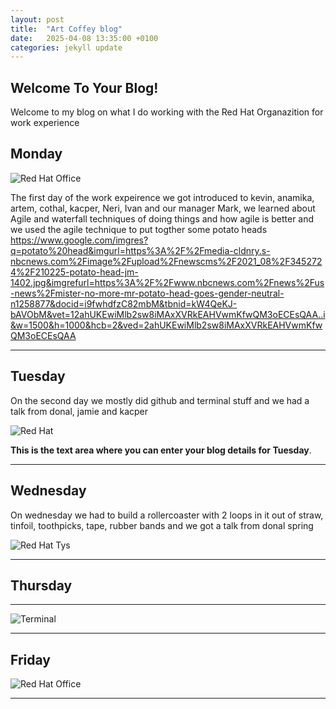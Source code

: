 ```yaml
---
layout: post
title:  "Art Coffey blog"
date:   2025-04-08 13:35:00 +0100
categories: jekyll update
---
```


## Welcome To Your Blog!
Welcome to my blog on what I do working with the Red Hat Organazition for work experience


## Monday

![Red Hat Office](https://ctsgroup.ie/images/made/images/uploads/clients/IMG_0606_960_550_s_c1.JPG "Red Hat Waterford")

The first day of the work expeirence we got introduced to kevin, anamika, artem, cothal, kacper, Neri, Ivan and our manager Mark, we learned about Agile and waterfall techniques of doing things and how agile is better and we used the agile technique to put togther some potato heads
https://www.google.com/imgres?q=potato%20head&imgurl=https%3A%2F%2Fmedia-cldnry.s-nbcnews.com%2Fimage%2Fupload%2Fnewscms%2F2021_08%2F3452724%2F210225-potato-head-jm-1402.jpg&imgrefurl=https%3A%2F%2Fwww.nbcnews.com%2Fnews%2Fus-news%2Fmister-no-more-mr-potato-head-goes-gender-neutral-n1258877&docid=i9fwhdfzC82mbM&tbnid=kW4QeKJ-bAVObM&vet=12ahUKEwiMlb2sw8iMAxXVRkEAHVwmKfwQM3oECEsQAA..i&w=1500&h=1000&hcb=2&ved=2ahUKEwiMlb2sw8iMAxXVRkEAHVwmKfwQM3oECEsQAA


---


## Tuesday

On the second day we mostly did github and terminal stuff and we had a talk from donal, jamie and kacper



![Red Hat](https://media.licdn.com/dms/image/sync/v2/D4E27AQG0k7J11PhVrA/articleshare-shrink_800/articleshare-shrink_800/0/1715854575117?e=2147483647&v=beta&t=p90eVR4DoE3f_dLfR9lHtLAVEG56CL9iItgiYbWf0yU "Red Hat Waterford")

**This is the text area where you can enter your blog details for Tuesday**.



---


## Wednesday

On wednesday we had to build a rollercoaster with 2 loops in it out of straw, tinfoil, toothpicks, tape, rubber bands and we got a talk from donal spring



![Red Hat Tys](https://media.licdn.com/dms/image/D4E12AQGU2MRA1t_flw/article-cover_image-shrink_720_1280/0/1669889882460?e=2147483647&v=beta&t=2iisPY76v14iDs2r6ruxcI0rKQ5a51bWC5Ted8bh6Fc "Red Hat TYs")




---


## Thursday


---


![Terminal](https://helpdeskgeek.com/wp-content/pictures/2023/01/preview-media-0-Title-Image.jpg "Terminal")



---


## Friday

![Red Hat Office](https://github.blog/wp-content/uploads/2023/10/Collaboration-DarkMode-2.png?resize=1200%2C630 "Github")



---
